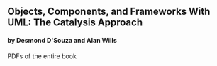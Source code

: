 ## Objects, Components, and Frameworks With UML: The Catalysis Approach

#### by Desmond D'Souza and Alan Wills

PDFs of the entire book
